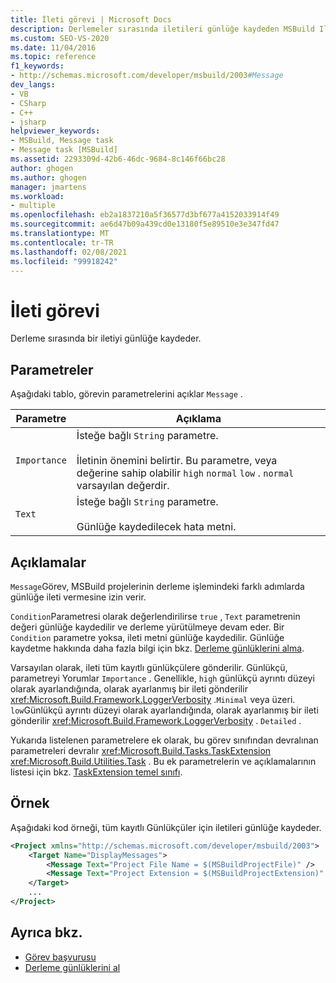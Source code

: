 ```yaml
---
title: İleti görevi | Microsoft Docs
description: Derlemeler sırasında iletileri günlüğe kaydeden MSBuild Iletisi görevinin parametreleri ve ayarları hakkında bilgi edinin.
ms.custom: SEO-VS-2020
ms.date: 11/04/2016
ms.topic: reference
f1_keywords:
- http://schemas.microsoft.com/developer/msbuild/2003#Message
dev_langs:
- VB
- CSharp
- C++
- jsharp
helpviewer_keywords:
- MSBuild, Message task
- Message task [MSBuild]
ms.assetid: 2293309d-42b6-46dc-9684-8c146f66bc28
author: ghogen
ms.author: ghogen
manager: jmartens
ms.workload:
- multiple
ms.openlocfilehash: eb2a1837210a5f36577d3bf677a4152033914f49
ms.sourcegitcommit: ae6d47b09a439cd0e13180f5e89510e3e347fd47
ms.translationtype: MT
ms.contentlocale: tr-TR
ms.lasthandoff: 02/08/2021
ms.locfileid: "99918242"
---
```

# <a name="message-task"></a>İleti görevi

Derleme sırasında bir iletiyi günlüğe kaydeder.

## <a name="parameters"></a>Parametreler

 Aşağıdaki tablo, görevin parametrelerini açıklar `Message` .

|Parametre|Açıklama|
|---------------|-----------------|
|`Importance`|İsteğe bağlı `String` parametre.<br /><br /> İletinin önemini belirtir. Bu parametre, veya değerine sahip olabilir `high` `normal` `low` . `normal` varsayılan değerdir.|
|`Text`|İsteğe bağlı `String` parametre.<br /><br /> Günlüğe kaydedilecek hata metni.|

## <a name="remarks"></a>Açıklamalar

 `Message`Görev, MSBuild projelerinin derleme işlemindeki farklı adımlarda günlüğe ileti vermesine izin verir.

 `Condition`Parametresi olarak değerlendirilirse `true` , `Text` parametrenin değeri günlüğe kaydedilir ve derleme yürütülmeye devam eder. Bir `Condition` parametre yoksa, ileti metni günlüğe kaydedilir. Günlüğe kaydetme hakkında daha fazla bilgi için bkz. [Derleme günlüklerini alma](../msbuild/obtaining-build-logs-with-msbuild.md).

 Varsayılan olarak, ileti tüm kayıtlı günlükçülere gönderilir. Günlükçü, parametreyi Yorumlar `Importance` . Genellikle, `high` günlükçü ayrıntı düzeyi olarak ayarlandığında, olarak ayarlanmış bir ileti gönderilir <xref:Microsoft.Build.Framework.LoggerVerbosity> .`Minimal` veya üzeri. `low`Günlükçü ayrıntı düzeyi olarak ayarlandığında, olarak ayarlanmış bir ileti gönderilir <xref:Microsoft.Build.Framework.LoggerVerbosity> . `Detailed` .

 Yukarıda listelenen parametrelere ek olarak, bu görev sınıfından devralınan parametreleri devralır <xref:Microsoft.Build.Tasks.TaskExtension> <xref:Microsoft.Build.Utilities.Task> . Bu ek parametrelerin ve açıklamalarının listesi için bkz. [TaskExtension temel sınıfı](../msbuild/taskextension-base-class.md).

## <a name="example"></a>Örnek

 Aşağıdaki kod örneği, tüm kayıtlı Günlükçüler için iletileri günlüğe kaydeder.

```xml
<Project xmlns="http://schemas.microsoft.com/developer/msbuild/2003">
    <Target Name="DisplayMessages">
        <Message Text="Project File Name = $(MSBuildProjectFile)" />
        <Message Text="Project Extension = $(MSBuildProjectExtension)" />
    </Target>
    ...
</Project>
```

## <a name="see-also"></a>Ayrıca bkz.

- [Görev başvurusu](../msbuild/msbuild-task-reference.md)
- [Derleme günlüklerini al](../msbuild/obtaining-build-logs-with-msbuild.md)

